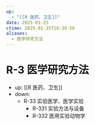 ```yaml
---
up:
  - "[[R 医药、卫生]]"
date: 2025-01-25
ctime: 2025-01-25T16:30:56
aliases:
  - 医学研究方法
---
```


# R-3 医学研究方法

- up: [[R 医药、卫生]]
- down:
	- R-33 实验医学、医学实验
		- R-331 实验方法与设备
		- R-332 医用实验动物学
